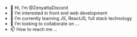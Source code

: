 - 👋 Hi, I’m @ZenyattaDiscord
- 👀 I’m interested in front end web development
- 🌱 I’m currently learning JS, ReactJS, full stack technology
- 💞️ I’m looking to collaborate on ...
- 📫 How to reach me ...

<!---
ZenyattaDiscord/ZenyattaDiscord is a ✨ special ✨ repository because its `README.md` (this file) appears on your GitHub profile.
You can click the Preview link to take a look at your changes.
--->
